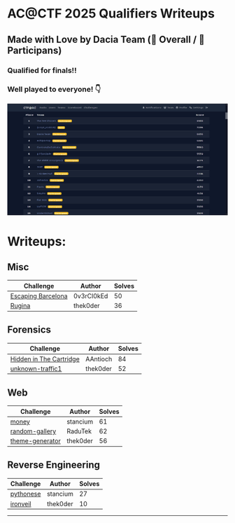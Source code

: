 # AC@CTF 2025 Qualifiers Writeups
## Made with Love by Dacia Team (🥉 Overall / 🥈 Participans)
### Qualified for finals!!

### Well played to everyone! 👇

![leaderboard](leaderboard.png)

# Writeups:

## Misc

Challenge|Author|Solves
-|-|-
[Escaping Barcelona](<./misc/Escaping-Barcelona>)|0v3rCl0kEd|50
[Rugina](<./misc/rugina>)|thek0der|36

## Forensics

Challenge|Author|Solves
-|-|-
[Hidden in The Cartridge](<./forensics/Hidden-in-the-Cartridge/>)|AAntioch|84
[unknown-traffic1](<./forensics/unknown-traffic1/>)|thek0der|52

## Web

Challenge|Author|Solves
-|-|-
[money](<./web/money>)|stancium|61
[random-gallery](<./web/random-gallery>)|RaduTek|62
[theme-generator](<./web/theme-generator>)|thek0der|56

## Reverse Engineering

Challenge|Author|Solves
-|-|-
[pythonese](<./rev/pythonese/>)|stancium|27
[ironveil](<./rev/ironveil/>)|thek0der|10
---
